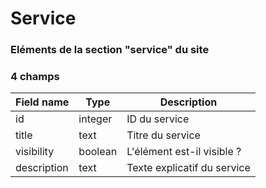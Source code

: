 # Service

### Eléments de la section "service" du site

### 4 champs

| Field name  | Type    | Description                 |
| ----------- | ------- | --------------------------- |
| id          | integer | ID du service               |
| title       | text    | Titre du service            |
| visibility  | boolean | L'élément est-il visible ?  |
| description | text    | Texte explicatif du service |
